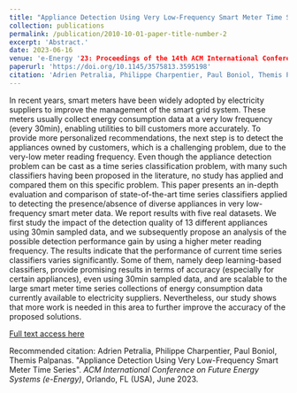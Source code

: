 ```yaml
---
title: "Appliance Detection Using Very Low-Frequency Smart Meter Time Series"
collection: publications
permalink: /publication/2010-10-01-paper-title-number-2
excerpt: 'Abstract.'
date: 2023-06-16
venue: 'e-Energy '23: Proceedings of the 14th ACM International Conference on Future Energy Systems'
paperurl: 'https://doi.org/10.1145/3575813.3595198'
citation: 'Adrien Petralia, Philippe Charpentier, Paul Boniol, Themis Palpanas. (2023). &quot;Appliance Detection Using Very Low-Frequency Smart Meter Time Series.&quot; <i>ACM International Conference on Future Energy Systems (e-Energy)</i>. 1(2).'
---
```

In recent years, smart meters have been widely adopted by electricity suppliers to improve the management of the smart grid system. These meters usually collect energy consumption data at a very low frequency (every 30min), enabling utilities to bill customers more accurately. To provide more personalized recommendations, the next step is to detect the appliances owned by customers, which is a challenging problem, due to the very-low meter reading frequency. Even though the appliance detection problem can be cast as a time series classification problem, with many such classifiers having been proposed in the literature, no study has applied and compared them on this specific problem. This paper presents an in-depth evaluation and comparison of state-of-the-art time series classifiers applied to detecting the presence/absence of diverse appliances in very low-frequency smart meter data. We report results with five real datasets. We first study the impact of the detection quality of 13 different appliances using 30min sampled data, and we subsequently propose an analysis of the possible detection performance gain by using a higher meter reading frequency. The results indicate that the performance of current time series classifiers varies significantly. Some of them, namely deep learning-based classifiers, provide promising results in terms of accuracy (especially for certain appliances), even using 30min sampled data, and are scalable to the large smart meter time series collections of energy consumption data currently available to electricity suppliers. Nevertheless, our study shows that more work is needed in this area to further improve the accuracy of the proposed solutions.

[Full text access here](https://dl.acm.org/doi/fullHtml/10.1145/3575813.3595198)

Recommended citation: Adrien Petralia, Philippe Charpentier, Paul Boniol, Themis Palpanas. "Appliance Detection Using Very Low-Frequency Smart Meter Time Series". <i>ACM International Conference on Future Energy Systems (e-Energy)</i>, Orlando, FL (USA), June 2023.
